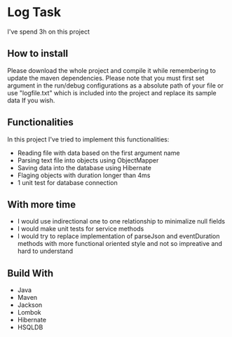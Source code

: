 # Log Task
I've spend 3h on this project 
## How to install
Please download the whole project and compile it while remembering to update the maven dependencies. Please note that you must first set argument in the run/debug configurations as a absolute path of your file or use "logfile.txt" which is included into the project and replace its sample data If you wish.
## Functionalities 
In this project I've tried to implement this functionalities:
* Reading file with data based on the first argument name
* Parsing text file into objects using ObjectMapper
* Saving data into the database using Hibernate
* Flaging objects with duration longer than 4ms
* 1 unit test for database connection
## With more time
* I would use indirectional one to one relationship to minimalize null fields
* I would make unit tests for service methods
* I would try to replace implementation of parseJson and eventDuration methods with more functional oriented style and not so impreative and hard to understand 
## Build With
* Java
* Maven
* Jackson
* Lombok
* Hibernate
* HSQLDB
